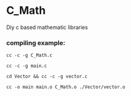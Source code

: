 # C_Math
Diy c based mathematic libraries

### compiling example:  
    cc -c -g C_Math.c  
  
    cc -c -g main.c  
  
    cd Vector && cc -c -g vector.c  
  
    cc -o main main.o C_Math.o ./Vector/vector.o
